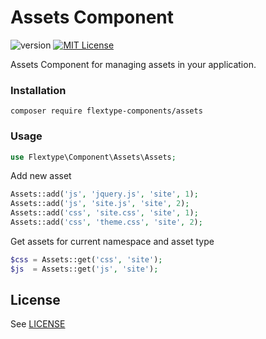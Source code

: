 # Assets Component
![version](https://img.shields.io/badge/version-1.0.0-brightgreen.svg?style=flat-square "Version")
[![MIT License](https://img.shields.io/badge/license-MIT-blue.svg?style=flat-square)](https://github.com/flextype-components/assets/blob/master/LICENSE)

Assets Component for managing assets in your application.

### Installation

```
composer require flextype-components/assets
```

### Usage

```php
use Flextype\Component\Assets\Assets;
```

Add new asset
```php
Assets::add('js', 'jquery.js', 'site', 1);
Assets::add('js', 'site.js', 'site', 2);
Assets::add('css', 'site.css', 'site', 1);
Assets::add('css', 'theme.css', 'site', 2);
```

Get assets for current namespace and asset type
```php
$css = Assets::get('css', 'site');
$js  = Assets::get('js', 'site');
```


## License
See [LICENSE](https://github.com/flextype-components/assets/blob/master/LICENSE)

